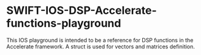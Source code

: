 # SWIFT-IOS-DSP-Accelerate-functions-playground  
This IOS playground is intended to be a reference for DSP functions in the
Accelerate framework. A struct is used for vectors and matrices definition.
